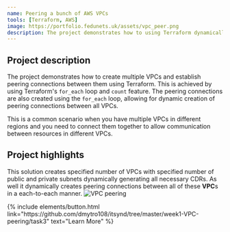 ```yaml
---
name: Peering a bunch of AWS VPCs
tools: [Terraform, AWS]
image: https://portfolio.fedunets.uk/assets/vpc_peer.png
description: The project demonstrates how to using Terraform dynamically create multiple VPCs and subnets, and establish peering connections between the VPCs in a each-to-each manner.
---
```

## Project description
The project demonstrates how to create multiple VPCs and establish peering connections between them using Terraform. This is achieved by using Terraform's `for_each` loop and `count` feature. The peering connections are also created using the `for_each` loop, allowing for dynamic creation of peering connections between all VPCs.

This is a common scenario when you have multiple VPCs in different regions and you need to connect them together to allow communication between resources in different VPCs.

## Project highlights
This solution creates specified number of VPCs with specified number of public and private subnets dynamically generating all necessary CDRs. As well it dynamically creates peering connections between all of these **VPC**s in a each-to-each manner. 
![VPC peering](https://portfolio.fedunets.uk/assets/vpc-peer.png)

<p class="text-center">
{% include elements/button.html link="https://github.com/dmytro108/itsynd/tree/master/week1-VPC-peering/task3" text="Learn More" %}
</p>